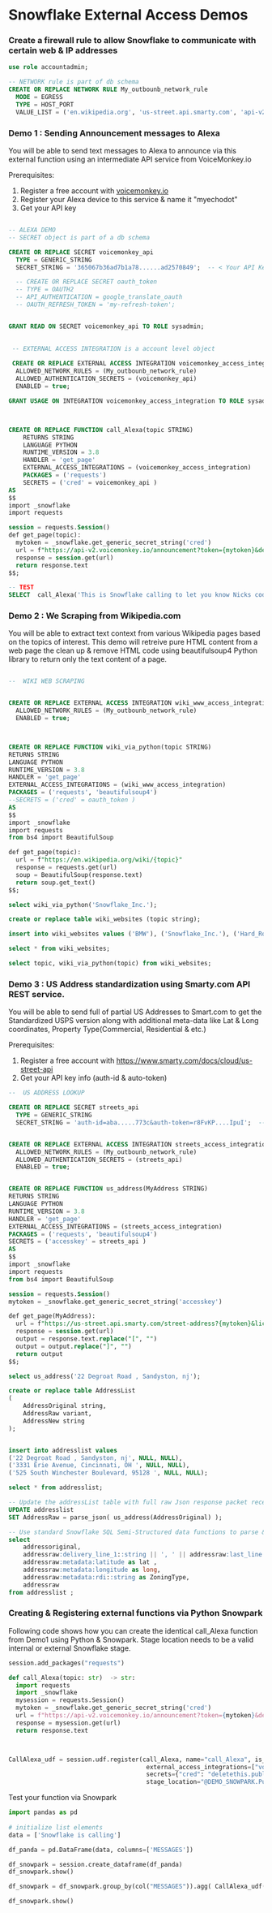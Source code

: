 # Snowflake External Access Demos


### Create a firewall rule to allow Snowflake to communicate with certain web & IP addresses

~~~ SQL
use role accountadmin;

-- NETWORK rule is part of db schema
CREATE OR REPLACE NETWORK RULE My_outbounb_network_rule
  MODE = EGRESS
  TYPE = HOST_PORT
  VALUE_LIST = ('en.wikipedia.org', 'us-street.api.smarty.com', 'api-v2.voicemonkey.io');
~~~





### Demo 1 : Sending Announcement messages to Alexa

You will be able to send text messages to Alexa to announce via this external function using an intermediate API service from VoiceMonkey.io

Prerequisites:
1. Register a free account with [voicemonkey.io](https://console.voicemonkey.io/)
2. Register your Alexa device to this service & name it "myechodot"
3. Get your API key

~~~ SQL

-- ALEXA DEMO
-- SECRET object is part of a db schema 

CREATE OR REPLACE SECRET voicemonkey_api
  TYPE = GENERIC_STRING
  SECRET_STRING = '365067b36ad7b1a78......ad2570849';  -- < Your API Key here >

  -- CREATE OR REPLACE SECRET oauth_token
  -- TYPE = OAUTH2
  -- API_AUTHENTICATION = google_translate_oauth
  -- OAUTH_REFRESH_TOKEN = 'my-refresh-token';


GRANT READ ON SECRET voicemonkey_api TO ROLE sysadmin;
  

 -- EXTERNAL ACCESS INTEGRATION is a account level object
 
 CREATE OR REPLACE EXTERNAL ACCESS INTEGRATION voicemonkey_access_integration
  ALLOWED_NETWORK_RULES = (My_outbounb_network_rule)
  ALLOWED_AUTHENTICATION_SECRETS = (voicemonkey_api)
  ENABLED = true;

GRANT USAGE ON INTEGRATION voicemonkey_access_integration TO ROLE sysadmin;



CREATE OR REPLACE FUNCTION call_Alexa(topic STRING)
    RETURNS STRING
    LANGUAGE PYTHON
    RUNTIME_VERSION = 3.8
    HANDLER = 'get_page'
    EXTERNAL_ACCESS_INTEGRATIONS = (voicemonkey_access_integration)
    PACKAGES = ('requests')
    SECRETS = ('cred' = voicemonkey_api )
AS
$$
import _snowflake
import requests

session = requests.Session()
def get_page(topic):
  mytoken = _snowflake.get_generic_secret_string('cred')
  url = f"https://api-v2.voicemonkey.io/announcement?token={mytoken}&device=myechodot&text={topic}"
  response = session.get(url)
  return response.text
$$;

-- TEST
SELECT  call_Alexa('This is Snowflake calling to let you know Nicks code works ') ;

~~~



### Demo 2 : We Scraping from Wikipedia.com

You will be able to extract text context from various Wikipedia pages based on the topics of interest. This demo will retreive pure HTML content from a web page the clean up & remove HTML code using beautifulsoup4 Python library to return only the text content of a page. 

~~~ SQL

--  WIKI WEB SCRAPING


CREATE OR REPLACE EXTERNAL ACCESS INTEGRATION wiki_www_access_integration
  ALLOWED_NETWORK_RULES = (My_outbounb_network_rule)
  ENABLED = true;



CREATE OR REPLACE FUNCTION wiki_via_python(topic STRING)
RETURNS STRING
LANGUAGE PYTHON
RUNTIME_VERSION = 3.8
HANDLER = 'get_page'
EXTERNAL_ACCESS_INTEGRATIONS = (wiki_www_access_integration)
PACKAGES = ('requests', 'beautifulsoup4')
--SECRETS = ('cred' = oauth_token )
AS
$$
import _snowflake
import requests
from bs4 import BeautifulSoup

def get_page(topic):
  url = f"https://en.wikipedia.org/wiki/{topic}"
  response = requests.get(url)
  soup = BeautifulSoup(response.text)
  return soup.get_text()
$$;

select wiki_via_python('Snowflake_Inc.');

create or replace table wiki_websites (topic string);

insert into wiki_websites values ('BMW'), ('Snowflake_Inc.'), ('Hard_Rock_Cafe');

select * from wiki_websites;

select topic, wiki_via_python(topic) from wiki_websites;
~~~


### Demo 3 : US Address standardization using Smarty.com API REST service.

You will be able to send full of partial US Addresses to Smart.com to get the Standardized USPS version along with additional meta-data like Lat & Long coordinates, Property Type(Commercial, Residential & etc.)

Prerequisites:
1. Register a free account with https://www.smarty.com/docs/cloud/us-street-api
2. Get your API key info (auth-id & auto-token)

~~~ SQL
--  US ADDRESS LOOKUP

CREATE OR REPLACE SECRET streets_api
  TYPE = GENERIC_STRING
  SECRET_STRING = 'auth-id=aba.....773c&auth-token=r8FvKP....IpuI';  --  <YOUR API KEY VALUES HERE>


CREATE OR REPLACE EXTERNAL ACCESS INTEGRATION streets_access_integration
  ALLOWED_NETWORK_RULES = (My_outbounb_network_rule)
  ALLOWED_AUTHENTICATION_SECRETS = (streets_api)
  ENABLED = true;


CREATE OR REPLACE FUNCTION us_address(MyAddress STRING)
RETURNS STRING
LANGUAGE PYTHON
RUNTIME_VERSION = 3.8
HANDLER = 'get_page'
EXTERNAL_ACCESS_INTEGRATIONS = (streets_access_integration)
PACKAGES = ('requests', 'beautifulsoup4')
SECRETS = ('accesskey' = streets_api )
AS
$$
import _snowflake
import requests
from bs4 import BeautifulSoup

session = requests.Session()
mytoken = _snowflake.get_generic_secret_string('accesskey')

def get_page(MyAddress):
  url = f"https://us-street.api.smarty.com/street-address?{mytoken}&license=us-core-cloud&street={MyAddress}"
  response = session.get(url)
  output = response.text.replace("[", "")
  output = output.replace("]", "")
  return output
$$;

select us_address('22 Degroat Road , Sandyston, nj');

create or replace table AddressList
(
    AddressOriginal string,
    AddressRaw variant,
    AddressNew string
);


insert into addresslist values 
('22 Degroat Road , Sandyston, nj', NULL, NULL),
('3331 Erie Avenue, Cincinnati, OH ', NULL, NULL),
('525 South Winchester Boulevard, 95128 ', NULL, NULL);

select * from addresslist;

-- Update the addressList table with full raw Json response packet received for each address.
UPDATE addresslist
SET AddressRaw = parse_json( us_address(AddressOriginal) );

-- Use standard Snowflake SQL Semi-Structured data functions to parse & split the json values in to individual columns.
select 
    addressoriginal,  
    addressraw:delivery_line_1::string || ', ' || addressraw:last_line::string as NewAddress, 
    addressraw:metadata:latitude as lat , 
    addressraw:metadata:longitude as long,
    addressraw:metadata:rdi::string as ZoningType,
    addressraw
from addresslist ;

~~~


### Creating & Registering external functions via Python Snowpark

Following code shows how you can create the identical call_Alexa function from Demo1 using Python & Snowpark. Stage location needs to be a valid internal or external Snowflake stage.

~~~ Python
session.add_packages("requests")

def call_Alexa(topic: str)  -> str:
  import requests
  import _snowflake
  mysession = requests.Session()
  mytoken = _snowflake.get_generic_secret_string('cred')
  url = f"https://api-v2.voicemonkey.io/announcement?token={mytoken}&device=myechodot&text={topic}"
  response = mysession.get(url)
  return response.text



CallAlexa_udf = session.udf.register(call_Alexa, name="call_Alexa", is_permanent=True, replace=True, 
                                      external_access_integrations=["voicemonkey_access_integration"],
                                      secrets={"cred": "deletethis.public.voicemonkey_api"},
                                      stage_location="@DEMO_SNOWPARK.Public.PythonUDF_Stage/PythonUDFS")

~~~

Test your function via Snowpark

~~~ Python
import pandas as pd
  
# initialize list elements
data = ['Snowflake is calling']

df_panda = pd.DataFrame(data, columns=['MESSAGES'])

df_snowpark = session.create_dataframe(df_panda)
df_snowpark.show()

df_snowpark = df_snowpark.group_by(col("MESSAGES")).agg( CallAlexa_udf( col("MESSAGES") ).alias("Result"))

df_snowpark.show()

~~~
